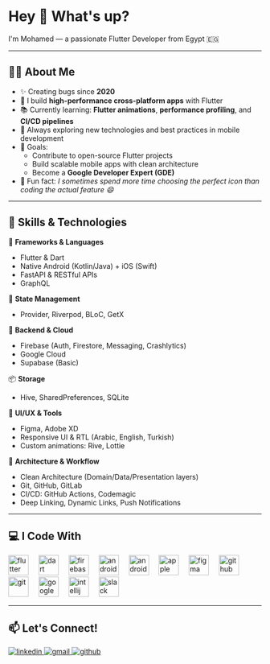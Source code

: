 <h1 align="left">Hey 👋 What's up?</h1>

<p align="left">I'm Mohamed — a passionate Flutter Developer from Egypt 🇪🇬</p>

---

<h2 align="left">👨‍💻 About Me</h2>

- ✨ Creating bugs since **2020**  
- 📱 I build **high-performance cross-platform apps** with Flutter  
- 📚 Currently learning: **Flutter animations**, **performance profiling**, and **CI/CD pipelines**  
- 🧠 Always exploring new technologies and best practices in mobile development  
- 🎯 Goals:  
  - Contribute to open-source Flutter projects  
  - Build scalable mobile apps with clean architecture  
  - Become a **Google Developer Expert (GDE)**  
- 🎲 Fun fact: *I sometimes spend more time choosing the perfect icon than coding the actual feature 😄*

---

<h2 align="left">🚀 Skills & Technologies</h2>

🧩 **Frameworks & Languages**  
- Flutter & Dart  
- Native Android (Kotlin/Java) + iOS (Swift)  
- FastAPI & RESTful APIs  
- GraphQL  

🧠 **State Management**  
- Provider, Riverpod, BLoC, GetX  

📡 **Backend & Cloud**  
- Firebase (Auth, Firestore, Messaging, Crashlytics)  
- Google Cloud  
- Supabase (Basic)  

📦 **Storage**  
- Hive, SharedPreferences, SQLite  

🎨 **UI/UX & Tools**  
- Figma, Adobe XD  
- Responsive UI & RTL (Arabic, English, Turkish)  
- Custom animations: Rive, Lottie  

🔧 **Architecture & Workflow**  
- Clean Architecture (Domain/Data/Presentation layers)  
- Git, GitHub, GitLab  
- CI/CD: GitHub Actions, Codemagic  
- Deep Linking, Dynamic Links, Push Notifications  

---

<h2 align="left">💻 I Code With</h2>

<div align="left">
  <img src="https://cdn.jsdelivr.net/gh/devicons/devicon/icons/flutter/flutter-original.svg" height="40" alt="flutter" />
  <img width="12" />
  <img src="https://cdn.jsdelivr.net/gh/devicons/devicon/icons/dart/dart-original.svg" height="40" alt="dart" />
  <img width="12" />
  <img src="https://cdn.jsdelivr.net/gh/devicons/devicon/icons/firebase/firebase-plain.svg" height="40" alt="firebase" />
  <img width="12" />
  <img src="https://cdn.jsdelivr.net/gh/devicons/devicon/icons/androidstudio/androidstudio-original.svg" height="40" alt="androidstudio" />
  <img width="12" />
  <img src="https://cdn.jsdelivr.net/gh/devicons/devicon/icons/android/android-original.svg" height="40" alt="android" />
  <img width="12" />
  <img src="https://cdn.jsdelivr.net/gh/devicons/devicon/icons/apple/apple-original.svg" height="40" alt="apple" />
  <img width="12" />
  <img src="https://cdn.jsdelivr.net/gh/devicons/devicon/icons/figma/figma-original.svg" height="40" alt="figma" />
  <img width="12" />
  <img src="https://cdn.jsdelivr.net/gh/devicons/devicon/icons/github/github-original.svg" height="40" alt="github" />
  <img width="12" />
  <img src="https://cdn.jsdelivr.net/gh/devicons/devicon/icons/git/git-original.svg" height="40" alt="git" />
  <img width="12" />
  <img src="https://cdn.jsdelivr.net/gh/devicons/devicon/icons/googlecloud/googlecloud-original.svg" height="40" alt="googlecloud" />
  <img width="12" />
  <img src="https://cdn.jsdelivr.net/gh/devicons/devicon/icons/intellij/intellij-original.svg" height="40" alt="intellij" />
  <img width="12" />
  <img src="https://cdn.jsdelivr.net/gh/devicons/devicon/icons/slack/slack-original.svg" height="40" alt="slack" />
</div>

---

<h2 align="left">📫 Let's Connect!</h2>

<p align="left">
  <a href="https://www.linkedin.com/in/mohamed-hassan-582286251/" target="_blank">
    <img src="https://img.shields.io/badge/LinkedIn-0077B5?style=for-the-badge&logo=linkedin&logoColor=white" alt="linkedin"/>
  </a>
  <a href=" mhmd.hasn2411@gmail.com" target="_blank">
    <img src="https://img.shields.io/badge/Gmail-D14836?style=for-the-badge&logo=gmail&logoColor=white" alt="gmail"/>
  </a>
  <a href="https://github.com/mhmedhasn"_blank">
    <img src="https://img.shields.io/badge/GitHub-181717?style=for-the-badge&logo=github&logoColor=white" alt="github"/>
  </a>
</p>
